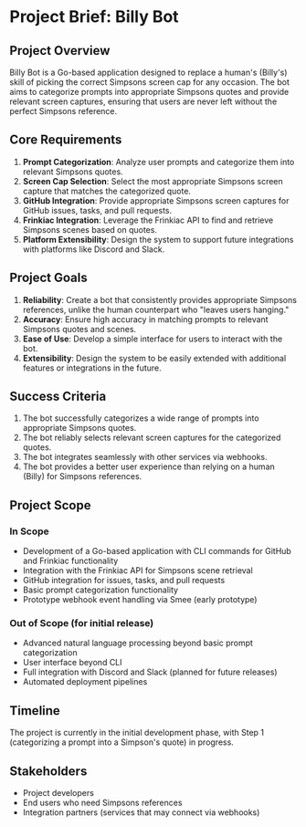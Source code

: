 # Project Brief: Billy Bot

## Project Overview

Billy Bot is a Go-based application designed to replace a human's (Billy's) skill of picking the correct Simpsons screen cap for any occasion. The bot aims to categorize prompts into appropriate Simpsons quotes and provide relevant screen captures, ensuring that users are never left without the perfect Simpsons reference.

## Core Requirements

1. **Prompt Categorization**: Analyze user prompts and categorize them into relevant Simpsons quotes.
2. **Screen Cap Selection**: Select the most appropriate Simpsons screen capture that matches the categorized quote.
3. **GitHub Integration**: Provide appropriate Simpsons screen captures for GitHub issues, tasks, and pull requests.
4. **Frinkiac Integration**: Leverage the Frinkiac API to find and retrieve Simpsons scenes based on quotes.
5. **Platform Extensibility**: Design the system to support future integrations with platforms like Discord and Slack.

## Project Goals

1. **Reliability**: Create a bot that consistently provides appropriate Simpsons references, unlike the human counterpart who "leaves users hanging."
2. **Accuracy**: Ensure high accuracy in matching prompts to relevant Simpsons quotes and scenes.
3. **Ease of Use**: Develop a simple interface for users to interact with the bot.
4. **Extensibility**: Design the system to be easily extended with additional features or integrations in the future.

## Success Criteria

1. The bot successfully categorizes a wide range of prompts into appropriate Simpsons quotes.
2. The bot reliably selects relevant screen captures for the categorized quotes.
3. The bot integrates seamlessly with other services via webhooks.
4. The bot provides a better user experience than relying on a human (Billy) for Simpsons references.

## Project Scope

### In Scope
- Development of a Go-based application with CLI commands for GitHub and Frinkiac functionality
- Integration with the Frinkiac API for Simpsons scene retrieval
- GitHub integration for issues, tasks, and pull requests
- Basic prompt categorization functionality
- Prototype webhook event handling via Smee (early prototype)

### Out of Scope (for initial release)
- Advanced natural language processing beyond basic prompt categorization
- User interface beyond CLI
- Full integration with Discord and Slack (planned for future releases)
- Automated deployment pipelines

## Timeline

The project is currently in the initial development phase, with Step 1 (categorizing a prompt into a Simpson's quote) in progress.

## Stakeholders

- Project developers
- End users who need Simpsons references
- Integration partners (services that may connect via webhooks)
